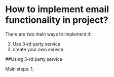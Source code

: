 # How to implement email functionality in project?

There are two main ways to implement it:
1. Use 3-rd party service
2. create your own service


##Using 3-rd party service

Main steps: 
1. 
